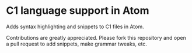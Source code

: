 # C1 language support in Atom

Adds syntax highlighting and snippets to C1 files in Atom.

Contributions are greatly appreciated. Please fork this repository and open a
pull request to add snippets, make grammar tweaks, etc.
